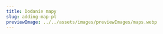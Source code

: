 ```yaml
---
title: Dodanie mapy
slug: adding-map-pl
previewImage: ../../assets/images/previewImages/maps.webp
---
```

